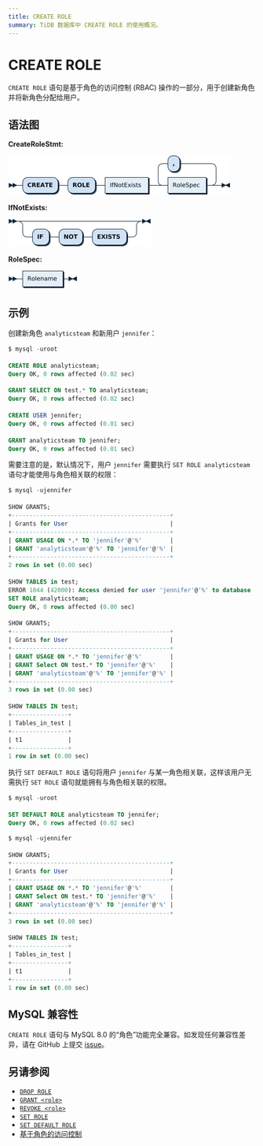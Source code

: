 ```yaml
---
title: CREATE ROLE
summary: TiDB 数据库中 CREATE ROLE 的使用概况。
---
```


# CREATE ROLE

`CREATE ROLE` 语句是基于角色的访问控制 (RBAC) 操作的一部分，用于创建新角色并将新角色分配给用户。

## 语法图

**CreateRoleStmt:**

![CreateRoleStmt](/media/sqlgram/CreateRoleStmt.png)

**IfNotExists:**

![IfNotExists](/media/sqlgram/IfNotExists.png)

**RoleSpec:**

![RoleSpec](/media/sqlgram/RoleSpec.png)

## 示例

创建新角色 `analyticsteam` 和新用户 `jennifer`：

```sql
$ mysql -uroot

CREATE ROLE analyticsteam;
Query OK, 0 rows affected (0.02 sec)

GRANT SELECT ON test.* TO analyticsteam;
Query OK, 0 rows affected (0.02 sec)

CREATE USER jennifer;
Query OK, 0 rows affected (0.01 sec)

GRANT analyticsteam TO jennifer;
Query OK, 0 rows affected (0.01 sec)
```

需要注意的是，默认情况下，用户 `jennifer` 需要执行 `SET ROLE analyticsteam` 语句才能使用与角色相关联的权限：

```sql
$ mysql -ujennifer

SHOW GRANTS;
+---------------------------------------------+
| Grants for User                             |
+---------------------------------------------+
| GRANT USAGE ON *.* TO 'jennifer'@'%'        |
| GRANT 'analyticsteam'@'%' TO 'jennifer'@'%' |
+---------------------------------------------+
2 rows in set (0.00 sec)

SHOW TABLES in test;
ERROR 1044 (42000): Access denied for user 'jennifer'@'%' to database 'test'
SET ROLE analyticsteam;
Query OK, 0 rows affected (0.00 sec)

SHOW GRANTS;
+---------------------------------------------+
| Grants for User                             |
+---------------------------------------------+
| GRANT USAGE ON *.* TO 'jennifer'@'%'        |
| GRANT Select ON test.* TO 'jennifer'@'%'    |
| GRANT 'analyticsteam'@'%' TO 'jennifer'@'%' |
+---------------------------------------------+
3 rows in set (0.00 sec)

SHOW TABLES IN test;
+----------------+
| Tables_in_test |
+----------------+
| t1             |
+----------------+
1 row in set (0.00 sec)
```

执行 `SET DEFAULT ROLE` 语句将用户 `jennifer` 与某一角色相关联，这样该用户无需执行 `SET ROLE` 语句就能拥有与角色相关联的权限。

```sql
$ mysql -uroot

SET DEFAULT ROLE analyticsteam TO jennifer;
Query OK, 0 rows affected (0.02 sec)
```

```sql
$ mysql -ujennifer

SHOW GRANTS;
+---------------------------------------------+
| Grants for User                             |
+---------------------------------------------+
| GRANT USAGE ON *.* TO 'jennifer'@'%'        |
| GRANT Select ON test.* TO 'jennifer'@'%'    |
| GRANT 'analyticsteam'@'%' TO 'jennifer'@'%' |
+---------------------------------------------+
3 rows in set (0.00 sec)

SHOW TABLES IN test;
+----------------+
| Tables_in_test |
+----------------+
| t1             |
+----------------+
1 row in set (0.00 sec)
```

## MySQL 兼容性

`CREATE ROLE` 语句与 MySQL 8.0 的“角色”功能完全兼容。如发现任何兼容性差异，请在 GitHub 上提交 [issue](https://github.com/pingcap/tidb/issues/new/choose)。

## 另请参阅

* [`DROP ROLE`](/sql-statements/sql-statement-drop-role.md)
* [`GRANT <role>`](/sql-statements/sql-statement-grant-role.md)
* [`REVOKE <role>`](/sql-statements/sql-statement-revoke-role.md)
* [`SET ROLE`](/sql-statements/sql-statement-set-role.md)
* [`SET DEFAULT ROLE`](/sql-statements/sql-statement-set-default-role.md)
* [基于角色的访问控制](/role-based-access-control.md)
